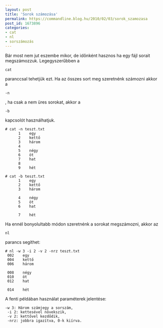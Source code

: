 ```yaml
---
layout: post
title: 'Sorok számozása'
permalink: https://commandline.blog.hu/2010/02/03/sorok_szamozasa
post_id: 1673896
categories: 
- cat
- nl
- sorszámozás
---
```


Bár most nem jut eszembe mikor, de időnként hasznos ha egy fájl sorait megszámozzuk. Legegyszerűbben a 
```
cat
```
 paranccsal tehetjük ezt. Ha az összes sort meg szeretnénk számozni akkor a 
```
-n
```
, ha csak a nem üres sorokat, akkor a 
```
-b
```
 kapcsolót használhatjuk. 
```
# cat -n teszt.txt
      1    egy
      2    kettő
      3    három
      4    
      5    négy
      6    öt
      7    hat
      8    
      9    hét
```
  
 
```
# cat -b teszt.txt
      1    egy
      2    kettő
      3    három
 
      4    négy
      5    öt
      6    hat
 
      7    hét
``` 
Ha ennél bonyolultabb módon szeretnénk a sorokat megszámozni, akkor az 
```
nl
```
 parancs segíthet: 
```
# nl -w 3 -i 2 -v 2 -nrz teszt.txt
 002    egy
 004    kettő
 006    három
     
 008    négy
 010    öt
 012    hat
     
 014    hét
``` 
A fenti példában használat paraméterek jelentése: 
```
-w 3: Három számjegy a sorszám,
 -i 2: kettesével növekszik,
 -v 2: kettővel kezdődik,
 -nrz: jobbra igazítva, 0-k kiírva.
```